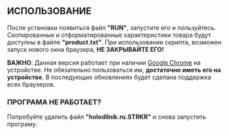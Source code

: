 ## ИСПОЛЬЗОВАНИЕ
После установки появиться файл **"RUN"**, запустите его и пользуйтесь. Скопированные и отформатированные характеристики товара будут доступны в файле **"product.txt"**. При использовании скрипта, возможен запуск нового окна браузера, **НЕ ЗАКРЫВАЙТЕ ЕГО!**

**ВАЖНО**:
Данная версия работает при наличии [Google Chrome](https://www.google.com/chrome/) на устройстве. Не обязательно пользоваться им, **достаточно иметь его на устройстве**. В последующих обновлениях будет сделана поддержка всех браузеров.

### ПРОГРАМА НЕ РАБОТАЕТ?
Попробуйте удалить файл **"holodilnik.ru.STRKR"** и снова запустить програму.
